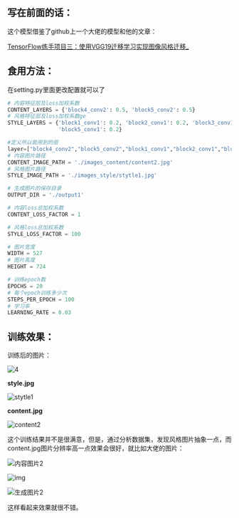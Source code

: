 ## 写在前面的话：

这个模型借鉴了github上一个大佬的模型和他的文章：

[TensorFlow练手项目三：使用VGG19迁移学习实现图像风格迁移_](https://blog.csdn.net/aaronjny/article/details/79681080)

## 食用方法：

在setting.py里面更改配置就可以了

```python
# 内容特征层及loss加权系数
CONTENT_LAYERS = {'block4_conv2': 0.5, 'block5_conv2': 0.5}
# 风格特征层及loss加权系数ge
STYLE_LAYERS = {'block1_conv1': 0.2, 'block2_conv1': 0.2, 'block3_conv1': 0.2, 'block4_conv1': 0.2,
                'block5_conv1': 0.2}

#定义所以能用到的层
layer=["block4_conv2","block5_conv2","block1_conv1","block2_conv1","block3_conv1","block4_conv1","block5_conv1"]
# 内容图片路径
CONTENT_IMAGE_PATH = './images_content/content2.jpg'
# 风格图片路径
STYLE_IMAGE_PATH = './images_style/stytle1.jpg'

# 生成图片的保存目录
OUTPUT_DIR = './output1'

# 内容loss总加权系数
CONTENT_LOSS_FACTOR = 1

# 风格loss总加权系数
STYLE_LOSS_FACTOR = 100

# 图片宽度
WIDTH = 527
# 图片高度
HEIGHT = 724

# 训练epoch数
EPOCHS = 20
# 每个epoch训练多少次
STEPS_PER_EPOCH = 100
# 学习率
LEARNING_RATE = 0.03
```

## 训练效果：

训练后的图片：

![4](C:\Users\mzy\Desktop\机器学习\风格迁移\output1\4.jpg)

**style.jpg**

![stytle1](C:\Users\mzy\Desktop\机器学习\风格迁移\images_style\stytle1.jpg)

**content.jpg**

![content2](C:\Users\mzy\Desktop\机器学习\风格迁移\images_content\content2.jpg)

这个训练结果并不是很满意，但是，通过分析数据集，发现风格图片抽象一点，而content.jpg图片分辨率高一点效果会很好，就比如大佬的图片：


![内容图片2](https://imgconvert.csdnimg.cn/aHR0cHM6Ly9yYXcuZ2l0aHVidXNlcmNvbnRlbnQuY29tL0Fhcm9uSm55L25lcnVhbF9zdHlsZV9jaGFuZ2UvbWFzdGVyL3NhbXBsZS9pbnB1dF9jb250ZW50XzIuanBn?x-oss-process=image/format,png)

![img](https://img2.baidu.com/it/u=706276147,4095579119&fm=26&fmt=auto&gp=0.jpg)

![生成图片2](https://imgconvert.csdnimg.cn/aHR0cHM6Ly9yYXcuZ2l0aHVidXNlcmNvbnRlbnQuY29tL0Fhcm9uSm55L25lcnVhbF9zdHlsZV9jaGFuZ2UvbWFzdGVyL3NhbXBsZS9vdXRwdXRfMi5qcGc?x-oss-process=image/format,png)

这样看起来效果就很不错。